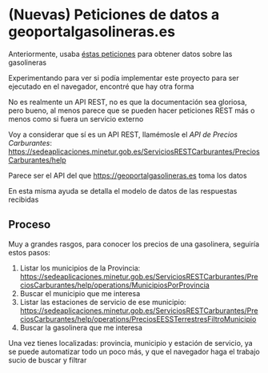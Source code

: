 # (Nuevas) Peticiones de datos a geoportalgasolineras.es

Anteriormente, usaba [éstas peticiones](old-requests.md) para obtener
datos sobre las gasolineras

Experimentando para ver si podía implementar este proyecto para ser
ejecutado en el navegador, encontré que hay otra forma

No es realmente un API REST, no es que la documentación sea gloriosa,
pero bueno, al menos parece que se pueden hacer peticiones REST más
o menos como si fuera un servicio externo

Voy a considerar que sí es un API REST, llamémosle el 
*API de Precios Carburantes*: https://sedeaplicaciones.minetur.gob.es/ServiciosRESTCarburantes/PreciosCarburantes/help

Parece ser el API del que https://geoportalgasolineras.es toma los datos

En esta misma ayuda se detalla el modelo de datos de las respuestas recibidas

## Proceso

Muy a grandes rasgos, para conocer los precios de una gasolinera,
seguiría estos pasos:

1. Listar los municipios de la Provincia: https://sedeaplicaciones.minetur.gob.es/ServiciosRESTCarburantes/PreciosCarburantes/help/operations/MunicipiosPorProvincia
2. Buscar el municipio que me interesa
3. Listar las estaciones de servicio de ese municipio: https://sedeaplicaciones.minetur.gob.es/ServiciosRESTCarburantes/PreciosCarburantes/help/operations/PreciosEESSTerrestresFiltroMunicipio
4. Buscar la gasolinera que me interesa

Una vez tienes localizadas: provincia, municipio y estación de servicio, ya se puede
automatizar todo un poco más, y que el navegador haga el trabajo sucio
de buscar y filtrar
